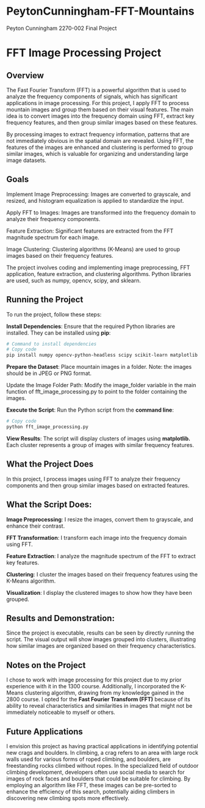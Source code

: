 # PeytonCunningham-FFT-Mountains
Peyton Cunningham 2270-002 Final Project

# FFT Image Processing Project
## Overview
The Fast Fourier Transform (FFT) is a powerful algorithm that is used to analyze the frequency components of signals, which has significant applications in image processing. For this project, I apply FFT to process mountain images and group them based on their visual features. The main idea is to convert images into the frequency domain using FFT, extract key frequency features, and then group similar images based on these features.

By processing images to extract frequency information, patterns that are not immediately obvious in the spatial domain are revealed. Using FFT, the features of the images are enhanced and clustering is performed to group similar images, which is valuable for organizing and understanding large image datasets.

## Goals
Implement Image Preprocessing: Images are converted to grayscale, and resized, and histogram equalization is applied to standardize the input.

Apply FFT to Images: Images are transformed into the frequency domain to analyze their frequency components.

Feature Extraction: Significant features are extracted from the FFT magnitude spectrum for each image.

Image Clustering: Clustering algorithms (K-Means) are used to group images based on their frequency features.

The project involves coding and implementing image preprocessing, FFT application, feature extraction, and clustering algorithms. Python libraries are used, such as numpy, opencv, scipy, and sklearn.

## Running the Project
To run the project, follow these steps:

**Install Dependencies**:
Ensure that the required Python libraries are installed. They can be installed using **pip**:

```bash
# Command to install dependencies
# Copy code
pip install numpy opencv-python-headless scipy scikit-learn matplotlib
```
**Prepare the Dataset**:
Place mountain images in a folder. Note: the images should be in JPEG or PNG format.

Update the Image Folder Path:
Modify the image_folder variable in the main function of fft_image_processing.py to point to the folder containing the images.

**Execute the Script**:
Run the Python script from the **command line**:

```bash
# Copy code
python fft_image_processing.py
```
**View Results**:
The script will display clusters of images using **matplotlib.** Each cluster represents a group of images with similar frequency features.

## What the Project Does
In this project, I process images using FFT to analyze their frequency components and then group similar images based on extracted features. 

## What the Script Does:

**Image Preprocessing**: I resize the images, convert them to grayscale, and enhance their contrast.

**FFT Transformation**: I transform each image into the frequency domain using FFT.

**Feature Extraction**: I analyze the magnitude spectrum of the FFT to extract key features.

**Clustering**: I cluster the images based on their frequency features using the K-Means algorithm.

**Visualization**: I display the clustered images to show how they have been grouped.

## Results and Demonstration:

Since the project is executable, results can be seen by directly running the script. The visual output will show images grouped into clusters, illustrating how similar images are organized based on their frequency characteristics.

## Notes on the Project

I chose to work with image processing for this project due to my prior experience with it in the 1300 course. Additionally, I incorporated the K-Means clustering algorithm, drawing from my knowledge gained in the 2800 course. I opted for the **Fast Fourier Transform (FFT)** because of its ability to reveal characteristics and similarities in images that might not be immediately noticeable to myself or others.

## Future Applications
I envision this project as having practical applications in identifying potential new crags and boulders. In climbing, a crag refers to an area with large rock walls used for various forms of roped climbing, and boulders, are freestanding rocks climbed without ropes. In the specialized field of outdoor climbing development, developers often use social media to search for images of rock faces and boulders that could be suitable for climbing. By employing an algorithm like FFT, these images can be pre-sorted to enhance the efficiency of this search, potentially aiding climbers in discovering new climbing spots more effectively.
